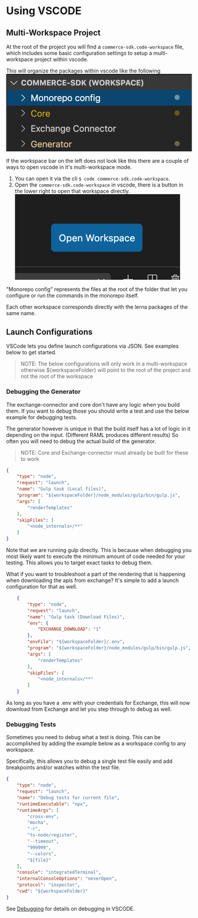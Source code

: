 # Using VSCODE

## Multi-Workspace Project

At the root of the project you will find a `commerce-sdk.code-workspace` file, which includes some basic configuration settings to setup a multi-workspace project within vscode.

This will organize the packages within vscode like the following
​
![Workspaces](./images/workspaces.png "Workspaces")

If the workspace bar on the left does not look like this there are a couple of ways to open vscode in it's multi-workspace mode.

1) You can open it via the cli `$ code commerce-sdk.code-workspace`.
2) Open the `commerce-sdk.code-workspace` in vscode, there is a button in the lower right to open that workspace directly.
![Open Workspace Button](./images/open-workspace.png "Open Workspace button")  



"Monorepo config" represents the files at the root of the folder that let you configure or run the commands in the monorepo itself.

Each other workspace corresponds directly with the lerna packages of the same name.

## Launch Configurations

VSCode lets you define launch configurations via JSON.  See examples below to get started.

> NOTE: The below configurations will only work in a multi-workspace otherwise ${workspaceFolder} will point to the root of the project and not the root of the workspace
        
### Debugging the Generator

The exchange-connector and core don't have any logic when you build them.  If you want to debug those you should write a test and use the below example for debugging tests.

The generator however is unique in that the build itself has a lot of logic in it depending on the input.  (Different RAML produces different results) So often you will need to debug the actual build of the generator.  

> NOTE: Core and Exchange-connector must already be built for these to work

```json
{
    "type": "node",
    "request": "launch",
    "name": "Gulp task (Local files)",
    "program": "${workspaceFolder}/node_modules/gulp/bin/gulp.js",
    "args": [
        "renderTemplates"
    ],
    "skipFiles": [
        "<node_internals>/**"
    ]
}
```

Note that we are running gulp directly.  This is because when debugging you most likely want to execute the minimum amount of code needed for your testing.  This allows you to target exact tasks to debug them.

What if you want to troubleshoot a part of the rendering that is happening when downloading the apis from exchange? It's simple to add a launch configuration for that as well.

```json
    {
        "type": "node",
        "request": "launch",
        "name": "Gulp task (Download Files)",
        "env": {
            "EXCHANGE_DOWNLOAD": "1"
        },
        "envFile": "${workspaceFolder}/.env",
        "program": "${workspaceFolder}/node_modules/gulp/bin/gulp.js",
        "args": [
            "renderTemplates"
        ],
        "skipFiles": [
            "<node_internals>/**"
        ]
    }
```

As long as you have a .env with your credentials for Exchange, this will now download from Exchange and let you step through to debug as well.


### Debugging Tests

Sometimes you need to debug what a test is doing. This can be accomplished by adding the example below as a workspace config to any workspace.

Specifically, this allows you to debug a single test file easily and add breakpoints and/or watches within the test file.

```json
{
    "type": "node",
    "request": "launch",
    "name": "Debug tests for current file",
    "runtimeExecutable": "npx",
    "runtimeArgs": [
        "cross-env",
        "mocha",
        "-r",
        "ts-node/register",
        "--timeout",
        "999999",
        "--colors",
        "${file}"
    ],
    "console": "integratedTerminal",
    "internalConsoleOptions": "neverOpen",
    "protocol": "inspector",
    "cwd": "${workspaceFolder}"
}  
```

See [Debugging](https://code.visualstudio.com/docs/editor/debugging) for details on debugging in VSCODE. 
